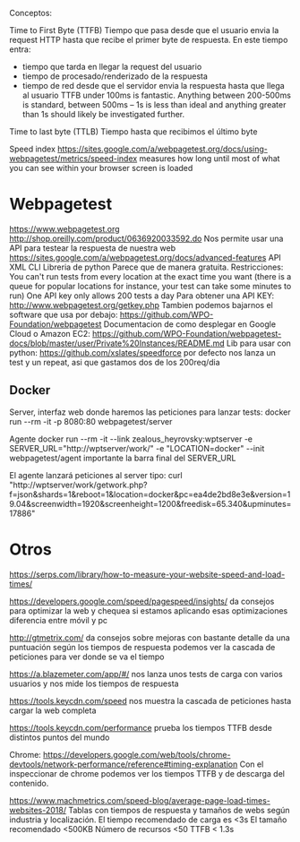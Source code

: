 Conceptos:

Time to First Byte (TTFB)
Tiempo que pasa desde que el usuario envia la request HTTP hasta que recibe el primer byte de respuesta.
En este tiempo entra:
 - tiempo que tarda en llegar la request del usuario
 - tiempo de procesado/renderizado de la respuesta
 - tiempo de red desde que el servidor envia la respuesta hasta que llega al usuario
TTFB under 100ms is fantastic. Anything between 200-500ms is standard, between 500ms – 1s is less than ideal and anything greater than 1s should likely be investigated further.

Time to last byte (TTLB)
Tiempo hasta que recibimos el último byte

Speed index
https://sites.google.com/a/webpagetest.org/docs/using-webpagetest/metrics/speed-index
measures how long until most of what you can see within your browser screen is loaded

# Webpagetest
https://www.webpagetest.org
http://shop.oreilly.com/product/0636920033592.do
Nos permite usar una API para testear la respuesta de nuestra web
  https://sites.google.com/a/webpagetest.org/docs/advanced-features
  API XML
  CLI
  Libreria de python
Parece que de manera gratuita. Restricciones:
  You can't run tests from every location at the exact time you want (there is a queue for popular locations for instance, your test can take some minutes to run)
  One API key only allows 200 tests a day
Para obtener una API KEY: http://www.webpagetest.org/getkey.php
Tambien podemos bajarnos el software que usa por debajo: https://github.com/WPO-Foundation/webpagetest
Documentacion de como desplegar en Google Cloud o Amazon EC2: https://github.com/WPO-Foundation/webpagetest-docs/blob/master/user/Private%20Instances/README.md
Lib para usar con python: https://github.com/xslates/speedforce
  por defecto nos lanza un test y un repeat, asi que gastamos dos de los 200req/dia


## Docker
Server, interfaz web donde haremos las peticiones para lanzar tests:
docker run --rm -it -p 8080:80 webpagetest/server

Agente
docker run --rm -it --link zealous_heyrovsky:wptserver -e SERVER_URL="http://wptserver/work/" -e "LOCATION=docker" --init webpagetest/agent
  importante la barra final del SERVER_URL

El agente lanzará peticiones al server tipo:
curl "http://wptserver/work/getwork.php?f=json&shards=1&reboot=1&location=docker&pc=ea4de2bd8e3e&version=19.04&screenwidth=1920&screenheight=1200&freedisk=65.340&upminutes=17886"



# Otros
https://serps.com/library/how-to-measure-your-website-speed-and-load-times/

https://developers.google.com/speed/pagespeed/insights/
  da consejos para optimizar la web y chequea si estamos aplicando esas optimizaciones
  diferencia entre móvil y pc

http://gtmetrix.com/
  da consejos sobre mejoras con bastante detalle
  da una puntuación según los tiempos de respuesta
  podemos ver la cascada de peticiones para ver donde se va el tiempo

https://a.blazemeter.com/app/#/
  nos lanza unos tests de carga con varios usuarios y nos mide los tiempos de respuesta

https://tools.keycdn.com/speed
  nos muestra la cascada de peticiones hasta cargar la web completa

https://tools.keycdn.com/performance
  prueba los tiempos TTFB desde distintos puntos del mundo


Chrome: https://developers.google.com/web/tools/chrome-devtools/network-performance/reference#timing-explanation
Con el inspeccionar de chrome podemos ver los tiempos TTFB y de descarga del contenido.


https://www.machmetrics.com/speed-blog/average-page-load-times-websites-2018/
Tablas con tiempos de respuesta y tamaños de webs según industria y localización.
El tiempo recomendado de carga es <3s
El tamaño recomendado <500KB
Número de recursos <50
TTFB < 1.3s
